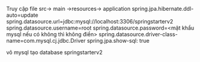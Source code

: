 Truy cập file src-> main ->resources-> application
spring.jpa.hibernate.ddl-auto=update
spring.datasource.url=jdbc:mysql://localhost:3306/springstarterv2
spring.datasource.username=root
spring.datasource.password=<mật khẩu mysql nếu có không thì không điền>
spring.datasource.driver-class-name=com.mysql.cj.jdbc.Driver
spring.jpa.show-sql: true

vô mysql tạo database springstarterv2
